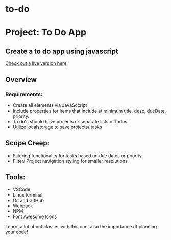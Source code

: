# to-do

# Project: To Do App


## Create a to do app using javascript

[Check out a live version here](https://jayrichh.github.io/to-do/)

## Overview

### Requirements:

  * Create all elements via JavaSccript
  * Include properties for items that include at minimum title, desc, dueDate, priority.
  * To do's should have projects or separate lists of todos.
  * Utilize localstorage to save projects/ tasks

## Scope Creep:

  * Filtering functionality for tasks based on due dates or priority
  * Filter/ Project navigation styling for smaller resolutions

## Tools:

  * VSCode 
  * Linux terminal
  * Git and GitHub
  * Webpack
  * NPM
  * Font Awesome Icons
 
 Learnt a lot about classes with this one, also the importance of planning your code!

